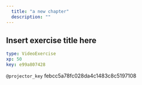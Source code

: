 ```yaml
---
  title: "a new chapter"
  description: ""
---
```


## Insert exercise title here

```yaml
type: VideoExercise 
xp: 50 
key: e99a807428   
```

`@projector_key`
febcc5a78fc028da4c1483c8c5197108